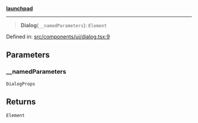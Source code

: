 [**launchpad**](index.md)

***

> **Dialog**(`__namedParameters`): `Element`

Defined in: [src/components/ui/dialog.tsx:9](https://github.com/victorbratov/launchpad/blob/76a3946e066bd4867b4d8959b0de6dc2965f2137/src/components/ui/dialog.tsx#L9)

## Parameters

### \_\_namedParameters

`DialogProps`

## Returns

`Element`
